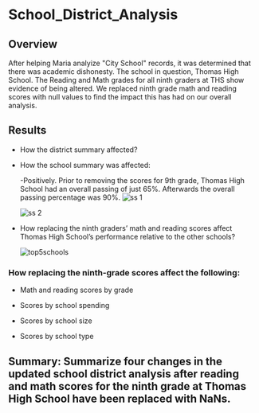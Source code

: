 # School_District_Analysis

## Overview
After helping Maria analyize "City School" records, it was determined that there was academic dishonesty. The school in question, Thomas High School. 
The Reading and Math grades for all ninth graders at THS show evidence of being altered. We replaced ninth grade math and reading scores with null values to find the impact this has had on our overall analysis.  

## Results

* How the district summary affected?

* How the school summary was affected:
   
   -Positively. Prior to removing the scores for 9th grade, Thomas High School had an overall passing of just 65%. Afterwards the overall passing percentage was 90%. 
  ![ss 1](https://user-images.githubusercontent.com/99618784/160257566-e6a34bf2-aca5-41a7-91ea-09c4ddc2ce13.png)

  ![ss 2](https://user-images.githubusercontent.com/99618784/160257917-2ad0a102-5159-4421-82d0-6f69eb675aaf.png)


* How replacing the ninth graders’ math and reading scores affect Thomas High School’s performance relative to the other schools?

  ![top5schools](https://user-images.githubusercontent.com/99618784/160258344-8152ee1e-5a0e-4af5-9a3d-fd9abc542111.PNG)


### How replacing the ninth-grade scores affect the following:

* Math and reading scores by grade

* Scores by school spending

* Scores by school size

* Scores by school type


## Summary: Summarize four changes in the updated school district analysis after reading and math scores for the ninth grade at Thomas High School have been replaced with NaNs.
